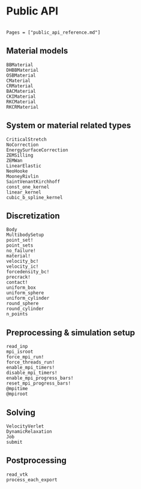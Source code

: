 # Public API

```@meta

```

```@contents
Pages = ["public_api_reference.md"]
```

## Material models
```@docs
BBMaterial
DHBBMaterial
OSBMaterial
CMaterial
CRMaterial
BACMaterial
CKIMaterial
RKCMaterial
RKCRMaterial
```

## System or material related types
```@docs
CriticalStretch
NoCorrection
EnergySurfaceCorrection
ZEMSilling
ZEMWan
LinearElastic
NeoHooke
MooneyRivlin
SaintVenantKirchhoff
const_one_kernel
linear_kernel
cubic_b_spline_kernel
```

## Discretization
```@docs
Body
MultibodySetup
point_set!
point_sets
no_failure!
material!
velocity_bc!
velocity_ic!
forcedensity_bc!
precrack!
contact!
uniform_box
uniform_sphere
uniform_cylinder
round_sphere
round_cylinder
n_points
```

## Preprocessing & simulation setup
```@docs
read_inp
mpi_isroot
force_mpi_run!
force_threads_run!
enable_mpi_timers!
disable_mpi_timers!
enable_mpi_progress_bars!
reset_mpi_progress_bars!
@mpitime
@mpiroot
```

## Solving
```@docs
VelocityVerlet
DynamicRelaxation
Job
submit
```

## Postprocessing
```@docs
read_vtk
process_each_export
```